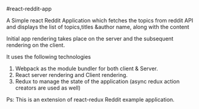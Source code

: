 #react-reddit-app

A Simple react Reddit Application which fetches the topics from reddit API and displays the list of topics,titles &author name, 
along with the content 

Initial app rendering takes place on the server and the subsequent rendering on the client.

It uses the following technologies
1. Webpack as the module bundler for both client & Server.
2. React server rendering and Client rendering.
3. Redux to manage the state of the application (async redux action creators are used as well)

Ps: This is an extension of react-redux Reddit example application.
